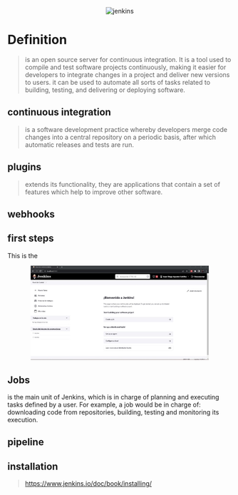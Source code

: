 <div>
<p style = 'text-align:center;'>
<img src="https://www.jenkins.io/images/logo-title-opengraph.png" alt="jenkins" width="600px">
</p>
</div>

# Definition
>is an open source server for continuous integration. It is a tool used to compile and test software projects continuously, making it easier for developers to integrate changes in a project and deliver new versions to users. it can be used to automate all sorts of tasks related to building, testing, and delivering or deploying software.


## continuous integration
>is a software development practice whereby developers merge code changes into a central repository on a periodic basis, after which automatic releases and tests are run. 

## plugins

> extends its functionality, they are applications that contain a set of features which help to improve other software.
 
 ## webhooks


## first steps
This is the 
<div>
<p style = 'text-align:center;'>
<img src="https://github.com/jdiego16/Diccionario-DevOps/blob/Feature/images/Jenkins/Imagen1.jpg" alt="jenkins" width="400px">
</p>
</div>

## Jobs
is the main unit of Jenkins, which is in charge of planning and executing tasks defined by a user. For example, a job would be in charge of: downloading code from repositories, building, testing and monitoring its execution.

## pipeline



## installation
>https://www.jenkins.io/doc/book/installing/


